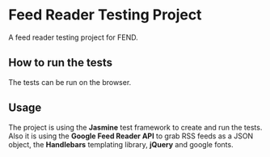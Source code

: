 # Feed Reader Testing Project

A feed reader testing project for FEND.


## How to run the tests

The tests can be run on the browser.


## Usage

The project is using the **Jasmine** test framework to create and run the tests.
Also it is using the **Google Feed Reader API** to grab RSS feeds as a JSON object,
the **Handlebars** templating library, **jQuery** and google fonts.

